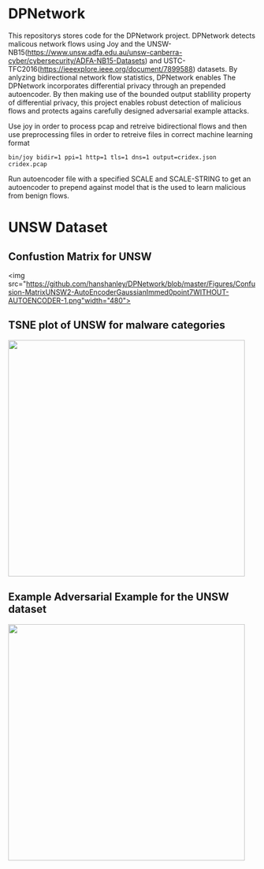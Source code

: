 # DPNetwork

This repositorys stores code for the DPNetwork project. DPNetwork detects malicous network flows using Joy and the UNSW-NB15(https://www.unsw.adfa.edu.au/unsw-canberra-cyber/cybersecurity/ADFA-NB15-Datasets) and USTC-TFC2016(https://ieeexplore.ieee.org/document/7899588) datasets. By anlyzing bidirectional network flow statistics, DPNetwork enables  The DPNetwork incorporates differential privacy through an prepended autoencoder. By then making use of the bounded output stablility property of differential privacy, this project enables robust detection of malicious flows and protects agains carefully designed adversarial example attacks. 

Use joy in order to process pcap and retreive bidirectional flows and then use preprocessing files in order
to retreive files in correct machine learning format
```
bin/joy bidir=1 ppi=1 http=1 tls=1 dns=1 output=cridex.json cridex.pcap
```


Run autoencoder file with a specified SCALE and SCALE-STRING to get an autoencoder to prepend against model that is the used to learn malicious from benign flows.

# UNSW Dataset

## Confustion Matrix for UNSW
<img src="https://github.com/hanshanley/DPNetwork/blob/master/Figures/Confusion-MatrixUNSW2-AutoEncoderGaussianImmed0point7WITHOUT-AUTOENCODER-1.png"width="480">

## TSNE plot of UNSW for malware categories
<img src= "https://github.com/hanshanley/DPNetwork/blob/master/Figures/UNSW-HTTP-all-TSNE3D-1.png" width="480">


## Example Adversarial Example for the UNSW dataset
<img src= "https://github.com/hanshanley/DPNetwork/blob/master/Figures/UNSW-adv-examplegaussian-0point3-1.png" width="480">

